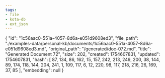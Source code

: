 ```yaml
---
tags:
- file
- kota-db
- ext_json
---
```

{
  "id": "1c56aac0-551a-4057-8d6a-e051d9608ed3",
  "file_path": "./examples-data/personal-kb/documents/1c56aac0-551a-4057-8d6a-e051d9608ed3.md",
  "original_path": "/generated/doc-072.md",
  "title": "Generated Document 72",
  "size": 202,
  "created": 1754607831,
  "updated": 1754607831,
  "hash": [
    87,
    134,
    86,
    162,
    15,
    157,
    242,
    213,
    249,
    200,
    38,
    144,
    89,
    174,
    118,
    144,
    204,
    241,
    1,
    109,
    117,
    6,
    12,
    220,
    98,
    117,
    218,
    216,
    26,
    169,
    37,
    85
  ],
  "embedding": null
}